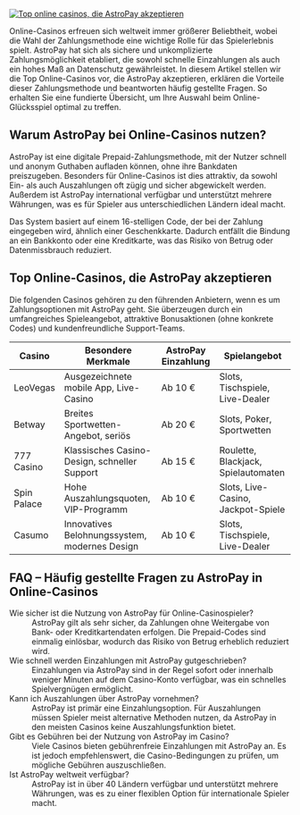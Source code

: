 [![Top online casinos, die AstroPay akzeptieren](https://123-caf.pages.dev/gitsignup.png)](https://vrmoo.ru/Bt82HjjY)

<p>Online-Casinos erfreuen sich weltweit immer größerer Beliebtheit, wobei die Wahl der Zahlungsmethode eine wichtige Rolle für das Spielerlebnis spielt. AstroPay hat sich als sichere und unkomplizierte Zahlungsmöglichkeit etabliert, die sowohl schnelle Einzahlungen als auch ein hohes Maß an Datenschutz gewährleistet. In diesem Artikel stellen wir die Top Online-Casinos vor, die AstroPay akzeptieren, erklären die Vorteile dieser Zahlungsmethode und beantworten häufig gestellte Fragen. So erhalten Sie eine fundierte Übersicht, um Ihre Auswahl beim Online-Glücksspiel optimal zu treffen.</p>  <h2>Warum AstroPay bei Online-Casinos nutzen?</h2> <p>AstroPay ist eine digitale Prepaid-Zahlungsmethode, mit der Nutzer schnell und anonym Guthaben aufladen können, ohne ihre Bankdaten preiszugeben. Besonders für Online-Casinos ist dies attraktiv, da sowohl Ein- als auch Auszahlungen oft zügig und sicher abgewickelt werden. Außerdem ist AstroPay international verfügbar und unterstützt mehrere Währungen, was es für Spieler aus unterschiedlichen Ländern ideal macht.</p> <p>Das System basiert auf einem 16-stelligen Code, der bei der Zahlung eingegeben wird, ähnlich einer Geschenkkarte. Dadurch entfällt die Bindung an ein Bankkonto oder eine Kreditkarte, was das Risiko von Betrug oder Datenmissbrauch reduziert.</p>  <h2>Top Online-Casinos, die AstroPay akzeptieren</h2> <p>Die folgenden Casinos gehören zu den führenden Anbietern, wenn es um Zahlungsoptionen mit AstroPay geht. Sie überzeugen durch ein umfangreiches Spieleangebot, attraktive Bonusaktionen (ohne konkrete Codes) und kundenfreundliche Support-Teams.</p>  <table>   <thead>     <tr>       <th>Casino</th>       <th>Besondere Merkmale</th>       <th>AstroPay Einzahlung</th>       <th>Spielangebot</th>     </tr>   </thead>   <tbody>     <tr>       <td>LeoVegas</td>       <td>Ausgezeichnete mobile App, Live-Casino</td>       <td>Ab 10 €</td>       <td>Slots, Tischspiele, Live-Dealer</td>     </tr>     <tr>       <td>Betway</td>       <td>Breites Sportwetten-Angebot, seriös</td>       <td>Ab 20 €</td>       <td>Slots, Poker, Sportwetten</td>     </tr>     <tr>       <td>777 Casino</td>       <td>Klassisches Casino-Design, schneller Support</td>       <td>Ab 15 €</td>       <td>Roulette, Blackjack, Spielautomaten</td>     </tr>     <tr>       <td>Spin Palace</td>       <td>Hohe Auszahlungsquoten, VIP-Programm</td>       <td>Ab 10 €</td>       <td>Slots, Live-Casino, Jackpot-Spiele</td>     </tr>     <tr>       <td>Casumo</td>       <td>Innovatives Belohnungssystem, modernes Design</td>       <td>Ab 10 €</td>       <td>Slots, Tischspiele, Live-Dealer</td>     </tr>   </tbody> </table>  <h2>FAQ – Häufig gestellte Fragen zu AstroPay in Online-Casinos</h2> <dl>   <dt>Wie sicher ist die Nutzung von AstroPay für Online-Casinospieler?</dt>   <dd>AstroPay gilt als sehr sicher, da Zahlungen ohne Weitergabe von Bank- oder Kreditkartendaten erfolgen. Die Prepaid-Codes sind einmalig einlösbar, wodurch das Risiko von Betrug erheblich reduziert wird.</dd>    <dt>Wie schnell werden Einzahlungen mit AstroPay gutgeschrieben?</dt>   <dd>Einzahlungen via AstroPay sind in der Regel sofort oder innerhalb weniger Minuten auf dem Casino-Konto verfügbar, was ein schnelles Spielvergnügen ermöglicht.</dd>    <dt>Kann ich Auszahlungen über AstroPay vornehmen?</dt>   <dd>AstroPay ist primär eine Einzahlungsoption. Für Auszahlungen müssen Spieler meist alternative Methoden nutzen, da AstroPay in den meisten Casinos keine Auszahlungsfunktion bietet.</dd>    <dt>Gibt es Gebühren bei der Nutzung von AstroPay im Casino?</dt>   <dd>Viele Casinos bieten gebührenfreie Einzahlungen mit AstroPay an. Es ist jedoch empfehlenswert, die Casino-Bedingungen zu prüfen, um mögliche Gebühren auszuschließen.</dd>    <dt>Ist AstroPay weltweit verfügbar?</dt>   <dd>AstroPay ist in über 40 Ländern verfügbar und unterstützt mehrere Währungen, was es zu einer flexiblen Option für internationale Spieler macht.</dd> </dl>